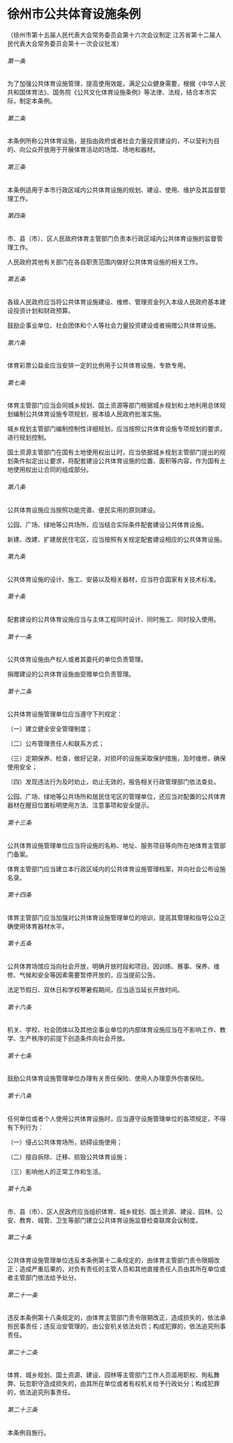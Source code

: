 # 徐州市公共体育设施条例

<!-- INFO END -->

（徐州市第十五届人民代表大会常务委员会第十六次会议制定 江苏省第十二届人民代表大会常务委员会第十一次会议批准）

###### 第一条

为了加强公共体育设施管理，提高使用效能，满足公众健身需要，根据《中华人民共和国体育法》、国务院《公共文化体育设施条例》等法律、法规，结合本市实际，制定本条例。

###### 第二条

本条例所称公共体育设施，是指由政府或者社会力量投资建设的，不以营利为目的、向公众开放用于开展体育活动的场馆、场地和器材。

###### 第三条

本条例适用于本市行政区域内公共体育设施的规划、建设、使用、维护及其监督管理工作。

###### 第四条

市、县（市）、区人民政府体育主管部门负责本行政区域内公共体育设施的监督管理工作。

人民政府其他有关部门在各自职责范围内做好公共体育设施的相关工作。

###### 第五条

各级人民政府应当将公共体育设施建设、维修、管理资金列入本级人民政府基本建设投资计划和财政预算。

鼓励企事业单位、社会团体和个人等社会力量投资建设或者捐赠公共体育设施。

###### 第六条

体育彩票公益金应当安排一定的比例用于公共体育设施，专款专用。

###### 第七条

体育主管部门应当会同城乡规划、国土资源等部门根据城乡规划和土地利用总体规划编制公共体育设施专项规划，报本级人民政府批准实施。

城乡规划主管部门编制控制性详细规划，应当按照公共体育设施专项规划的要求，进行规划控制。

国土资源主管部门在国有土地使用权出让时，应当依据城乡规划主管部门提出的规划条件拟定出让要求，将配套建设公共体育设施的位置、面积等内容，作为国有土地使用权出让合同的组成部分。

###### 第八条

公共体育设施应当按照功能完善、便民实用的原则建设。

公园、广场、绿地等公共场所，应当结合实际条件配套建设公共体育设施。

新建、改建、扩建居民住宅区，应当按照有关规定配套建设相应的公共体育设施。

###### 第九条

公共体育设施的设计、施工、安装以及相关器材，应当符合国家有关技术标准。

###### 第十条

配套建设的公共体育设施应当与主体工程同时设计、同时施工、同时投入使用。

###### 第十一条

公共体育设施由产权人或者其委托的单位负责管理。

捐赠建设的公共体育设施由受赠单位负责管理。

###### 第十二条

公共体育设施管理单位应当遵守下列规定：

（一）建立健全安全管理制度；

（二）公布管理责任人和联系方式；

（三）定期保养、检查，做好记录，对损坏的设施采取保护措施，及时维修，确保使用安全；

（四）发现违法行为及时劝止，劝止无效的，报告相关行政管理部门依法查处。

公园、广场、绿地等公共场所和居民住宅区的管理单位，还应当对配置的公共体育器材在醒目位置标明使用方法、注意事项和安全提示。

###### 第十三条

公共体育设施管理单位应当将设施的名称、地址、服务项目等向所在地体育主管部门备案。

体育主管部门应当建立本行政区域内的公共体育设施管理档案，并向社会公布设施名录。

###### 第十四条

体育主管部门应当加强对公共体育设施管理单位的培训，提高其管理和指导公众正确使用体育器材水平。

###### 第十五条

公共体育场馆应当向社会开放，明确开放时段和项目。因训练、赛事、保养、维修、气候和安全等因素需要暂停开放的，应当提前公告。

法定节假日、双休日和学校寒暑假期间，应当适当延长开放时间。

###### 第十六条

机关、学校、社会团体以及其他企事业单位的内部体育设施应当在不影响工作、教学、生产秩序的前提下创造条件向社会开放。

###### 第十七条

鼓励公共体育设施管理单位办理有关责任保险、使用人办理意外伤害保险。

###### 第十八条

任何单位或者个人使用公共体育设施时，应当遵守设施管理单位的各项规定，不得有下列行为：

（一）侵占公共体育场所，妨碍设施使用；

（二）擅自拆除、迁移、损毁公共体育设施；

（三）影响他人的正常工作和生活。

###### 第十九条

市、县（市）、区人民政府应当组织体育、城乡规划、国土资源、建设、园林、公安、教育、城管、卫生等部门建立公共体育设施监督检查联席会议制度。

###### 第二十条

公共体育设施管理单位违反本条例第十二条规定的，由体育主管部门责令限期改正；造成严重后果的，对负有责任的主管人员和其他直接责任人员由其所在单位或者主管部门依法给予处分。

###### 第二十一条

违反本条例第十八条规定的，由体育主管部门责令限期改正，造成损失的，依法承担民事责任；违反治安管理的，由公安机关依法处罚；构成犯罪的，依法追究刑事责任。

###### 第二十二条

体育、城乡规划、国土资源、建设、园林等主管部门工作人员滥用职权、徇私舞弊、玩忽职守造成损失的，由其所在单位或者有权机关给予行政处分；构成犯罪的，依法追究刑事责任。

###### 第二十三条

本条例自施行。
